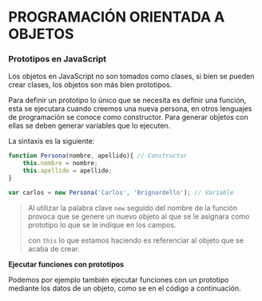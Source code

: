 # PROGRAMACIÓN ORIENTADA A OBJETOS



### Prototipos en JavaScript

Los objetos en JavaScript no son tomados como clases, si bien se pueden crear clases, los objetos son más bien prototipos.

Para definir un prototipo lo único que se necesita es definir una función, esta se ejecutara cuando creemos una nueva persona, en otros lenguajes de programación se conoce como constructor. Para generar objetos con ellas se deben generar variables que lo ejecuten.

La sintaxis es la siguiente:

```javascript
function Persona(nombre, apellido){ // Constructor
    this.nombre = nombre;
    this.apellido = apellido;
}

var carlos = new Persona('Carlos', 'Brignardello'); // Variable
```

> Al utilizar la palabra clave `new` seguido del nombre de la función provoca que se genere un nuevo objeto al que se le asignara como prototipo lo que se le indique en los campos.
>
> con `this` lo que estamos haciendo es referenciar al objeto que se acaba de crear.

**Ejecutar funciones con prototipos**

Podemos por ejemplo también ejecutar funciones con un prototipo mediante los datos de un objeto, como se en el código a continuación.